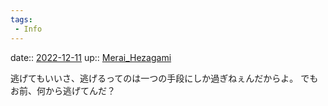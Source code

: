 ```yaml
---
tags:
 - Info
---
```


date:: [2022-12-11](/Daily_Note/2022-12-11.md)
up:: [Merai_Hezagami](../Bar/Novel/Nacaria/Merai_Hezagami.md)

逃げてもいいさ、逃げるってのは一つの手段にしか過ぎねぇんだからよ。
でもお前、何から逃げてんだ？